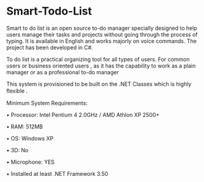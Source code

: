 # Smart-Todo-List

Smart to do list is an open source to-do manager specially designed to help users manage their tasks and projects without going through the process of typing. It is available in English and works majorly on voice commands. The project has been developed in C#.


To do list is a practical organizing tool for all types of users. For common users or business oriented users , as it has the capability to work as a plain manager or as a professional to-do manager

This system is provisioned to be built on the .NET Classes which is highly ﬂexible . 

Minimum System Requirements:

• Processor: Intel Pentium 4 2.0GHz / AMD Athlon XP 2500+ 

• RAM: 512MB 

• OS: Windows XP

• 3D: No

• Microphone: YES 

• Installed at least .NET Framework 3.50

